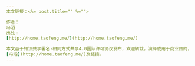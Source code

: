 ```yaml
---
本文链接：<%= post.title="" %=""> 

作者： 
冯滔
出处： 
[http://home.taofeng.me/](http://home.taofeng.me/)

本文基于知识共享署名-相同方式共享4.0国际许可协议发布，欢迎转载，演绎或用于商业目的，但是必须保留本文的署名 
[冯滔](http://home.taofeng.me/)及链接。
---
```

